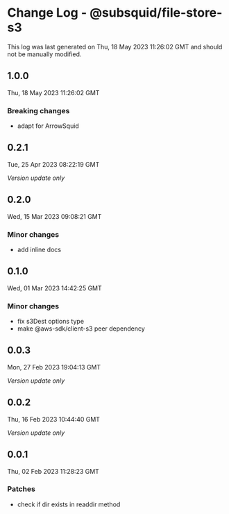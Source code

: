 # Change Log - @subsquid/file-store-s3

This log was last generated on Thu, 18 May 2023 11:26:02 GMT and should not be manually modified.

## 1.0.0
Thu, 18 May 2023 11:26:02 GMT

### Breaking changes

- adapt for ArrowSquid

## 0.2.1
Tue, 25 Apr 2023 08:22:19 GMT

_Version update only_

## 0.2.0
Wed, 15 Mar 2023 09:08:21 GMT

### Minor changes

- add inline docs

## 0.1.0
Wed, 01 Mar 2023 14:42:25 GMT

### Minor changes

- fix s3Dest options type
- make @aws-sdk/client-s3 peer dependency

## 0.0.3
Mon, 27 Feb 2023 19:04:13 GMT

_Version update only_

## 0.0.2
Thu, 16 Feb 2023 10:44:40 GMT

_Version update only_

## 0.0.1
Thu, 02 Feb 2023 11:28:23 GMT

### Patches

- check if dir exists in readdir method

